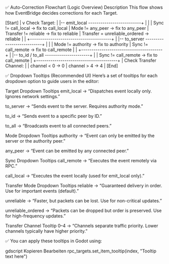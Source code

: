 ✅ Auto-Correction Flowchart (Logic Overview)
Description
This flow shows how EventBridge decides corrections for each Target.

[Start]
   |
   v
Check Target:
   |
   |-- emit_local --------------------------+
   |                                        |
   |    Sync != call_local  →  fix to call_local
   |    Mode != any_peer    →  fix to any_peer
   |    Transfer != reliable → fix to reliable
   |    Transfer = unreliable_ordered → reliable
   |                                        |
   +----------------------------------------+
   |
   |-- to_server ---------------------------+
   |                                        |
   |    Mode != authority  →  fix to authority
   |    Sync != call_remote → fix to call_remote
   |                                        |
   +----------------------------------------+
   |
   |-- to_id / to_all ----------------------+
        |
        |    Sync != call_remote → fix to call_remote
        |
   +----------------------------------------+
   |
Check Transfer Channel:
   |
   |    channel < 0 → 0
   |    channel > 4 → 4
   |
[End]

✅ Dropdown Tooltips (Recommended UI)
Here’s a set of tooltips for each dropdown option to guide users in the editor:

Target Dropdown Tooltips
emit_local → “Dispatches event locally only. Ignores network settings.”

to_server → “Sends event to the server. Requires authority mode.”

to_id → “Sends event to a specific peer by ID.”

to_all → “Broadcasts event to all connected peers.”

Mode Dropdown Tooltips
authority → “Event can only be emitted by the server or the authority peer.”

any_peer → “Event can be emitted by any connected peer.”

Sync Dropdown Tooltips
call_remote → “Executes the event remotely via RPC.”

call_local → “Executes the event locally (used for emit_local only).”

Transfer Mode Dropdown Tooltips
reliable → “Guaranteed delivery in order. Use for important events (default).”

unreliable → “Faster, but packets can be lost. Use for non-critical updates.”

unreliable_ordered → “Packets can be dropped but order is preserved. Use for high-frequency updates.”

Transfer Channel Tooltip
0–4 → “Channels separate traffic priority. Lower channels typically have higher priority.”

✅ You can apply these tooltips in Godot using:

gdscript
Kopieren
Bearbeiten
rpc_targets.set_item_tooltip(index, "Tooltip text here")
